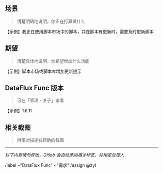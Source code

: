 ## 场景

> 清楚明确地说明，你正在打算做什么

【示例】我正在使用脚本市场中的脚本，并在脚本有更新时，需要及时更新脚本

## 期望

> 清楚具体地说明，你希望增加什么功能

【示例】脚本市场或脚本库增加更新提示

## DataFlux Func 版本

> 可在「管理 - 关于」查看

【示例】1.6.11

## 相关截图

> 附带对描述有帮助的截图

---

*以下内容请勿修改，Gitlab 会自动添加相关标签，并指定处理人*

/label ~"DataFlux Func" ~"需求"
/assign @zyl

